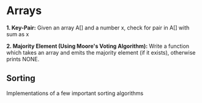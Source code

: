 # Arrays
**1. Key-Pair:**
Given an array A[] and a number x, check for pair in A[] with sum as x

**2. Majority Element (Using Moore's Voting Algorithm):**
Write a function which takes an array and emits the majority element (if it exists), otherwise prints NONE.
## Sorting
Implementations of a few important sorting algorithms
